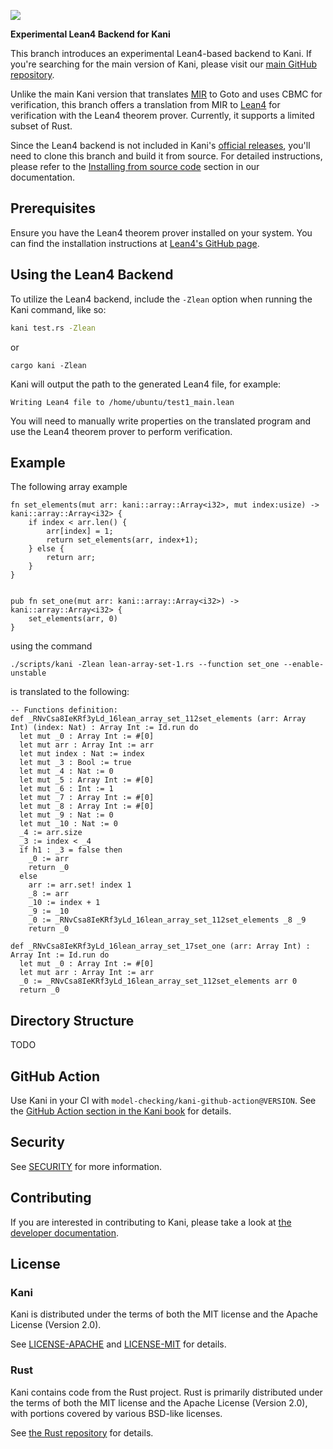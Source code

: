![](./kani-logo.png)

**Experimental Lean4 Backend for Kani**

This branch introduces an experimental Lean4-based backend to Kani. If you're searching for the main version of Kani, please visit our [main GitHub repository](https://github.com/model-checking/kani).

Unlike the main Kani version that translates [MIR](https://blog.rust-lang.org/2016/04/19/MIR.html) to Goto and uses CBMC for verification, this branch offers a translation from MIR to [Lean4](https://github.com/leanprover/lean4) for verification with the Lean4 theorem prover. Currently, it supports a limited subset of Rust.

Since the Lean4 backend is not included in Kani's [official releases](https://github.com/model-checking/kani/releases), you'll need to clone this branch and build it from source. For detailed instructions, please refer to the [Installing from source code](https://model-checking.github.io/kani/build-from-source.html) section in our documentation.

## Prerequisites

Ensure you have the Lean4 theorem prover installed on your system. You can find the installation instructions at [Lean4's GitHub page](https://github.com/leanprover/lean4#installation).

## Using the Lean4 Backend

To utilize the Lean4 backend, include the `-Zlean` option when running the Kani command, like so:

```bash
kani test.rs -Zlean
```
or 
```
cargo kani -Zlean
```

Kani will output the path to the generated Lean4 file, for example:
```
Writing Lean4 file to /home/ubuntu/test1_main.lean
```

You will need to manually write properties on the translated program and use the Lean4 theorem prover to perform verification.

## Example
The following array example 
```
fn set_elements(mut arr: kani::array::Array<i32>, mut index:usize) -> kani::array::Array<i32> {
    if index < arr.len() {
        arr[index] = 1;
        return set_elements(arr, index+1);
    } else {
        return arr;
    }
}


pub fn set_one(mut arr: kani::array::Array<i32>) -> kani::array::Array<i32> {
    set_elements(arr, 0)
}

```
using the command 
```
./scripts/kani -Zlean lean-array-set-1.rs --function set_one --enable-unstable
```
is translated to the following:
```
-- Functions definition:
def _RNvCsa8IeKRf3yLd_16lean_array_set_112set_elements (arr: Array Int) (index: Nat) : Array Int := Id.run do
  let mut _0 : Array Int := #[0]
  let mut arr : Array Int := arr
  let mut index : Nat := index
  let mut _3 : Bool := true
  let mut _4 : Nat := 0
  let mut _5 : Array Int := #[0]
  let mut _6 : Int := 1
  let mut _7 : Array Int := #[0]
  let mut _8 : Array Int := #[0]
  let mut _9 : Nat := 0
  let mut _10 : Nat := 0
  _4 := arr.size
  _3 := index < _4
  if h1 : _3 = false then
    _0 := arr
    return _0
  else
    arr := arr.set! index 1
    _8 := arr
    _10 := index + 1
    _9 := _10
    _0 := _RNvCsa8IeKRf3yLd_16lean_array_set_112set_elements _8 _9
    return _0

def _RNvCsa8IeKRf3yLd_16lean_array_set_17set_one (arr: Array Int) : Array Int := Id.run do
  let mut _0 : Array Int := #[0]
  let mut arr : Array Int := arr
  _0 := _RNvCsa8IeKRf3yLd_16lean_array_set_112set_elements arr 0
  return _0

```

## Directory Structure
TODO


## GitHub Action

Use Kani in your CI with `model-checking/kani-github-action@VERSION`. See the
[GitHub Action section in the Kani
book](https://model-checking.github.io/kani/install-github-ci.html)
for details.

## Security
See [SECURITY](https://github.com/model-checking/kani/security/policy) for more information.

## Contributing
If you are interested in contributing to Kani, please take a look at [the developer documentation](https://model-checking.github.io/kani/dev-documentation.html).

## License
### Kani
Kani is distributed under the terms of both the MIT license and the Apache License (Version 2.0).

See [LICENSE-APACHE](LICENSE-APACHE) and [LICENSE-MIT](LICENSE-MIT) for details.

### Rust
Kani contains code from the Rust project.
Rust is primarily distributed under the terms of both the MIT license and the Apache License (Version 2.0), with portions covered by various BSD-like licenses.

See [the Rust repository](https://github.com/rust-lang/rust) for details.
